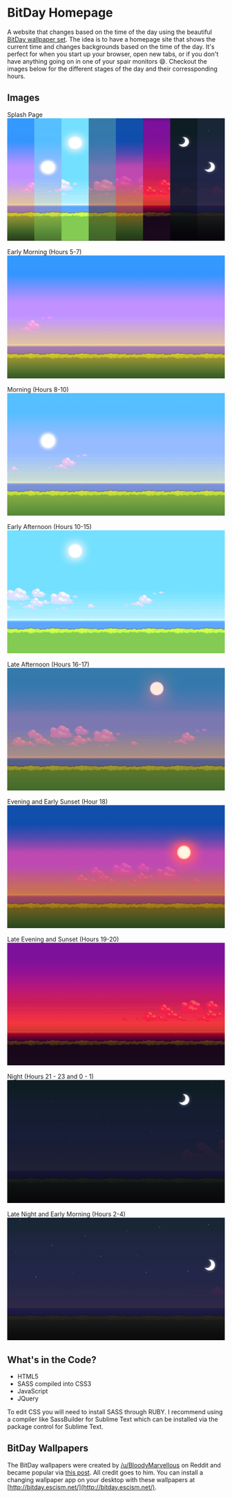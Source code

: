 BitDay Homepage
======

A website that changes based on the time of the day using the beautiful [BitDay wallpaper set](http://imgur.com/a/VZ9H2). The idea is to have a homepage site that shows the current time and changes backgrounds based on the time of the day. It's perfect for when you start up your browser, open new tabs, or if you don't have anything going on in one of your spair monitors :smile:. Checkout the images below for the different stages of the day and their corressponding hours.


## Images
Splash Page
![Splash](https://github.com/alanwright/BitDay/blob/gh-pages/img/00-Splash-NoText.png?raw=true)

Early Morning (Hours 5-7)
![Image 1](https://github.com/alanwright/BitDay/blob/gh-pages/img/1.png?raw=true)

Morning (Hours 8-10)
![Image 2](https://github.com/alanwright/BitDay/blob/gh-pages/img/2.png?raw=true)

Early Afternoon (Hours 10-15)
![Image 3](https://github.com/alanwright/BitDay/blob/gh-pages/img/3.png?raw=true)

Late Afternoon (Hours 16-17)
![Image 4](https://github.com/alanwright/BitDay/blob/gh-pages/img/4.png?raw=true)

Evening and Early Sunset (Hour 18)
![Image 5](https://github.com/alanwright/BitDay/blob/gh-pages/img/5.png?raw=true)

Late Evening and Sunset (Hours 19-20)
![Image 6](https://github.com/alanwright/BitDay/blob/gh-pages/img/6.png?raw=true)

Night (Hours 21 - 23 and 0 - 1)
![Image 7](https://github.com/alanwright/BitDay/blob/gh-pages/img/7.png?raw=true)

Late Night and Early Morning (Hours 2-4)
![Image 8](https://github.com/alanwright/BitDay/blob/gh-pages/img/8.png?raw=true)

## What's in the Code?

* HTML5
* SASS compiled into CSS3
* JavaScript
* JQuery

To edit CSS you will need to install SASS through RUBY. I recommend using a compiler like SassBuilder for Sublime Text which can be installed via the package control for Sublime Text.

## BitDay Wallpapers

The BitDay wallpapers were created by [/u/BloodyMarvellous](http://www.reddit.com/user/BloodyMarvellous) on Reddit and became popular via [this post](http://www.reddit.com/r/wallpapers/comments/1tqe9k/update_new_version_of_the_8bit_day_wallpaper_set/). All credit goes to him. You can install a changing wallpaper app on your desktop with these wallpapers at [http://bitday.escism.net/](http://bitday.escism.net/). 
